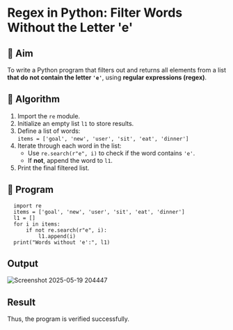 # Regex in Python: Filter Words Without the Letter 'e'

## 🎯 Aim
To write a Python program that filters out and returns all elements from a list **that do not contain the letter `'e'`**, using **regular expressions (regex)**.

## 🧠 Algorithm
1. Import the `re` module.
2. Initialize an empty list `l1` to store results.
3. Define a list of words:  
   `items = ['goal', 'new', 'user', 'sit', 'eat', 'dinner']`
4. Iterate through each word in the list:
   - Use `re.search(r"e", i)` to check if the word contains `'e'`.
   - If **not**, append the word to `l1`.
5. Print the final filtered list.

## 🧾 Program
      import re
      items = ['goal', 'new', 'user', 'sit', 'eat', 'dinner']
      l1 = []
      for i in items:
          if not re.search(r"e", i):
              l1.append(i)
      print("Words without 'e':", l1)

## Output
![Screenshot 2025-05-19 204447](https://github.com/user-attachments/assets/1518d03e-404d-4c75-a248-6c784c9d2124)

## Result
Thus, the program is verified successfully.

